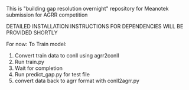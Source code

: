 This is "building gap resolution overnight" repository
for Meanotek submission for AGRR competition

DETAILED INSTALLATION INSTRUCTIONS FOR DEPENDENCIES WILL BE PROVIDED SHORTLY

For now:
To Train model:
1. Convert train data to conll using agrr2conll
2. Run train.py
3. Wait for completion
4. Run predict_gap.py for test file
5. convert data back to agrr format with conll2agrr.py

